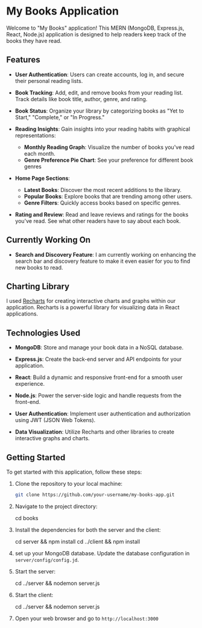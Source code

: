 # My Books Application

Welcome to "My Books" application!  This MERN (MongoDB, Express.js, React, Node.js) application is designed to help readers keep track of the books they have read.


## Features
- **User Authentication**: Users can create accounts, log in, and secure their personal reading lists.
  
- **Book Tracking**: Add, edit, and remove books from your reading list. Track details like book title, author, genre, and rating.

- **Book Status**: Organize your library by categorizing books as "Yet to Start," "Complete," or "In Progress."

- **Reading Insights**: Gain insights into your reading habits with graphical representations:
  - **Monthly Reading Graph**: Visualize the number of books you've read each month.
  - **Genre Preference Pie Chart**: See your preference for different book genres

- **Home Page Sections**:
  - **Latest Books**: Discover the most recent additions to the library.
  - **Popular Books**: Explore books that are trending among other users.
  - **Genre Filters**: Quickly access books based on specific genres.

- **Rating and Review**: Read and leave reviews and ratings for the books you've read. See what other readers have to say about each book.


## Currently Working On

- **Search and Discovery Feature**: I am currently working on enhancing the search bar and discovery feature to make it even easier for you to find new books to read.
  

## Charting Library

I used [Recharts](https://recharts.org/en-US/) for creating interactive charts and graphs within our application. Recharts is a powerful library for visualizing data in React applications.


## Technologies Used

- **MongoDB**: Store and manage your book data in a NoSQL database.

- **Express.js**: Create the back-end server and API endpoints for your application.

- **React**: Build a dynamic and responsive front-end for a smooth user experience.

- **Node.js**: Power the server-side logic and handle requests from the front-end.

- **User Authentication**: Implement user authentication and authorization using JWT (JSON Web Tokens).

- **Data Visualization**: Utilize Recharts and other libraries to create interactive graphs and charts.


## Getting Started

To get started with this application, follow these steps:

1. Clone the repository to your local machine:

   ```bash
   git clone https://github.com/your-username/my-books-app.git
   
2. Navigate to the project directory:
   
   cd books
   
4. Install the dependencies for both the server and the client:
   
   cd server && npm install
   cd ../client && npm install
   
5. set up your MongoDB database.  Update the database configuration in `server/config/config.jd`.
   
6. Start the server:
   
   cd ../server && nodemon server.js
   
7. Start the client:
    
    cd ../server && nodemon server.js
  
8. Open your web browser and go to `http://localhost:3000`
